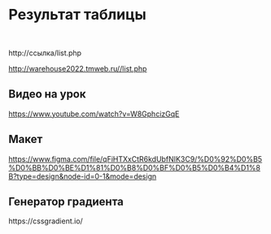 <br>
<h1>Результат таблицы</h1> 
<br>

 http://ссылка/list.php

http://warehouse2022.tmweb.ru//list.php


<h2>Видео на урок</h2> 

https://www.youtube.com/watch?v=W8GphcizGqE

<h2>Макет</h2> 

https://www.figma.com/file/qFiHTXxCtR6kdUbfNIK3C9/%D0%92%D0%B5%D0%BB%D0%BE%D1%81%D0%B8%D0%BF%D0%B5%D0%B4%D1%8B?type=design&node-id=0-1&mode=design

<h2>Генератор градиента</h2>
https://cssgradient.io/